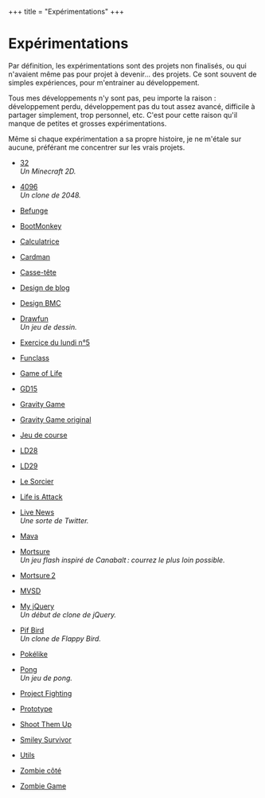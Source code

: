 +++
title = "Expérimentations"
+++

# Expérimentations

Par définition, les expérimentations sont des projets non finalisés, ou qui n'avaient même pas pour projet à devenir... des projets. Ce sont souvent de simples expériences, pour m'entrainer au développement.

Tous mes développements n'y sont pas, peu importe la raison : développement perdu, développement pas du tout assez avancé, difficile à partager simplement, trop personnel, etc. C'est pour cette raison qu'il manque de petites et grosses expérimentations.

Même si chaque expérimentation a sa propre histoire, je ne m'étale sur aucune, préférant me concentrer sur les vrais projets.

- [32](/experimentations/32/) \
  *Un Minecraft 2D.*

- [4096](/experimentations/4096/) \
  *Un clone de 2048.*

- [Befunge](/experimentations/befunge/)

- [BootMonkey](/experimentations/bootmonkey/)

- [Calculatrice](/experimentations/calculatrice/)

- [Cardman](/experimentations/cardman/)

- [Casse-tête](/experimentations/cassetete/)

- [Design de blog](/experimentations/designblog/)

- [Design BMC](/experimentations/design-bmc/)

- [Drawfun](/experimentations/drawfun/) \
  *Un jeu de dessin.*

- [Exercice du lundi n°5](/experimentations/exolundi5/)

- [Funclass](/experimentations/funclass/)

- [Game of Life](/experimentations/gameoflife/)

- [GD15](/experimentations/gd15/)

- [Gravity Game](/experimentations/gravitygame/)

- [Gravity Game original](/experimentations/gravitygame_original/)

- [Jeu de course](/experimentations/jeu_de_course/)

- [LD28](/experimentations/ld28/)

- [LD29](/experimentations/ld29/)

- [Le Sorcier](/experimentations/le-sorcier/)

- [Life is Attack](/experimentations/life_is_attack/)

- [Live News](/experimentations/livenews/) \
  *Une sorte de Twitter.*

- [Mava](/experimentations/mava/)

- [Mortsure](/experimentations/mortsure/) \
  *Un jeu flash inspiré de Canabalt : courrez le plus loin possible.*

- [Mortsure 2](/experimentations/mortsure2/)

- [MVSD](/experimentations/mvsd/)

- [My jQuery](/experimentations/my_jquery/) \
  *Un début de clone de jQuery.*

- [Pif Bird](/experimentations/pif_bird/) \
  *Un clone de Flappy Bird.*

- [Pokélike](/experimentations/pokelike/)

- [Pong](/experimentations/pong/) \
  *Un jeu de pong.*

- [Project Fighting](/experimentations/project-fighting/)

- [Prototype](/experimentations/prototype/)

- [Shoot Them Up](/experimentations/shoot_them_up/)

- [Smiley Survivor](/experimentations/smiley-survivor/)

- [Utils](/experimentations/utils/)

- [Zombie côté](/experimentations/zombiecote/)

- [Zombie Game](/experimentations/zombiegame/)
